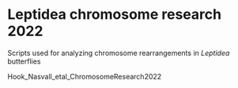# Leptidea chromosome research 2022

Scripts used for analyzing chromosome rearrangements in <i>Leptidea</i> butterflies



Hook_Nasvall_etal_ChromosomeResearch2022

